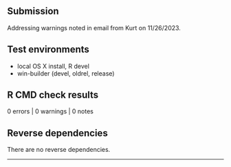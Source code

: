 ## Submission

Addressing warnings noted in email from Kurt on 11/26/2023.

## Test environments
* local OS X install, R devel
* win-builder (devel, oldrel, release)

## R CMD check results

0 errors | 0 warnings | 0 notes

## Reverse dependencies

There are no reverse dependencies.

---

